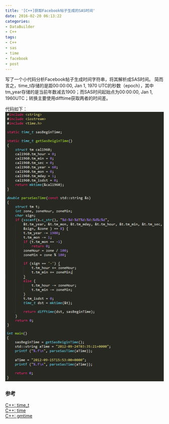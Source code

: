 ```yaml
---
title: '[C++]获取Facebook帖子生成的SAS时间'
date: 2016-02-20 06:13:22
categories: 
- DataBuilder
- C++
tags: 
- C++
- sas
- time
- facebook
- post
---
```

写了一个小代码分析Facebook帖子生成时间字符串，将其解析成SAS时间。
简而言之，time_t存储的是距00:00:00, Jan 1, 1970 UTC的秒数（epoch），其中tm_year存储的是当前年数减去1900；而SAS时间起始点为00:00:00, Jan 1, 1960UTC；转换主要使用difftime获取两者的时间差。

代码如下：![[c++]获取Facebook帖子生成的SAS时间](/images/2016/2/0026uWfMgy70HeRWY3b35.png)

### 参考

[C++: time_t](http://www.cplusplus.com/reference/ctime/time_t/)    
[C++: time](http://www.cplusplus.com/reference/ctime/time/)    
[C++: gmtime](http://www.cplusplus.com/reference/ctime/gmtime/)    